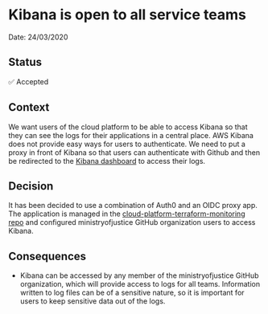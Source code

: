 # Kibana is open to all service teams

Date: 24/03/2020

## Status

✅ Accepted

## Context

We want users of the cloud platform to be able to access Kibana so that they can see the logs for their applications in a central place. AWS Kibana does not provide easy ways for users to authenticate. We need to put a proxy in front of Kibana so that users can authenticate with Github and then be redirected to the [Kibana dashboard][kibana-webconsole] to access their logs.

## Decision

It has been decided to use a combination of Auth0 and an OIDC proxy app. The application is managed in the [cloud-platform-terraform-monitoring repo][kibana-proxy] and configured ministryofjustice GitHub organization users to access Kibana.


## Consequences

- Kibana can be accessed by any member of the ministryofjustice GitHub organization, which will provide access to logs for all teams. Information written to log files can be of a sensitive nature, so it is important for users to keep sensitive data out of the logs.

[kibana-proxy]: https://github.com/ministryofjustice/cloud-platform-terraform-monitoring/blob/main/templates/oauth2-proxy.yaml.tpl
[kibana-webconsole]: https://kibana.cloud-platform.service.justice.gov.uk/_plugin/kibana
[kibana-access-task]: https://github.com/ministryofjustice/cloud-platform/issues/286
